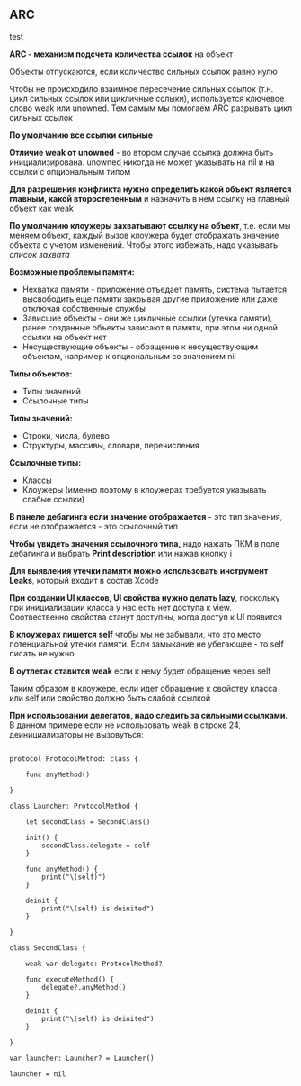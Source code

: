 ## ARC

test

**ARC - механизм подсчета количества ссылок** на объект

Объекты отпускаются, если количество сильных ссылок равно нулю  

Чтобы не происходило взаимное пересечение сильных ссылок (т.н. цикл сильных ссылок или цикличные сслыки), используется ключевое слово weak или unowned. Тем самым мы помогаем ARC разрывать цикл сильных ссылок

**По умолчанию все ссылки сильные**  

**Отличие weak от unowned** - во втором случае ссылка должна быть инициализирована. unowned никогда не может указывать на nil и на ссылки с опциональным типом

**Для разрешения конфликта нужно определить какой объект является главным, какой второстепенным** и назначить в нем ссылку на главный объект как weak

**По умолчанию клоужеры захватывают ссылку на объект**, т.е. если мы меняем объект, каждый вызов клоужера будет отображать значение объекта с учетом изменений. Чтобы этого избежать, надо указывать _список захвата_

**Возможные проблемы памяти:**  

* Нехватка памяти - приложение отъедает память, система пытается высвободить еще памяти закрывая другие приложение или даже отключая собственные службы
* Зависшие объекты - они же цикличные ссылки (утечка памяти), ранее созданные объекты зависают в памяти, при этом ни одной ссылки на объект нет
* Несуществующие объекты - обращение к несуществующим объектам, например к опциональным со значением nil

**Типы объектов:**

* Типы значений
* Ссылочные типы

**Типы значений:**

* Строки, числа, булево
* Структуры, массивы, словари, перечисления

**Ссылочные типы:**  

* Классы
* Клоужеры (именно поэтому в клоужерах требуется указывать слабые ссылки)

**В панеле дебагинга если значение отображается** - это тип значения, если не отображается - это ссылочный тип

**Чтобы увидеть значения ссылочного типа,** надо нажать ПКМ в поле дебагинга и выбрать **Print description** или нажав кнопку i

**Для выявления утечки памяти можно использовать инструмент Leaks**, который входит в состав Xcode

**При создании UI классов, UI свойства нужно делать lazy**, поскольку при инициализации класса у нас есть нет доступа к view. Соотвественно свойства станут доступны, когда доступ к UI появится

**В клоужерах пишется self** чтобы мы не забывали, что это место потенциальной утечки памяти. Если замыкание не убегающее - то self писать не нужно  

**В оутлетах ставится weak** если к нему будет обращение через self

Таким образом в клоужере, если идет обращение к свойству класса или self или свойство должно быть слабой ссылкой

**При использовании делегатов, надо следить за сильными ссылками**. В данном примере если не использовать weak в строке 24, деинициализаторы не вызовуться:  

```

protocol ProtocolMethod: class {

	func anyMethod()

}

class Launcher: ProtocolMethod {

	let secondClass = SecondClass()

	init() {
		secondClass.delegate = self
	}

	func anyMethod() {
		print("\(self)")
	}

	deinit {
		print("\(self) is deinited")
	}

}

class SecondClass {

	weak var delegate: ProtocolMethod?

	func executeMethod() {
		delegate?.anyMethod()
	}

	deinit {
		print("\(self) is deinited")
	}

}
  
var launcher: Launcher? = Launcher()

launcher = nil

```

